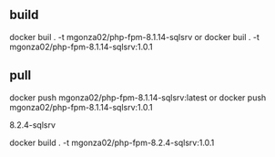 ## build 

docker buil . -t mgonza02/php-fpm-8.1.14-sqlsrv
or
docker buil . -t mgonza02/php-fpm-8.1.14-sqlsrv:1.0.1
## pull 
docker push mgonza02/php-fpm-8.1.14-sqlsrv:latest
or
docker push mgonza02/php-fpm-8.1.14-sqlsrv:1.0.1

8.2.4-sqlsrv

docker build . -t mgonza02/php-fpm-8.2.4-sqlsrv:1.0.1
